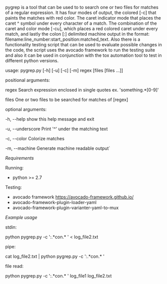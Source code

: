 pygrep is a tool that can be used to to search one or two files for matches of
a regular expression. It has four modes of output, the colored [-c]  that paints
the matches with red color. The caret indicator mode that places the caret ^ symbol
under every character of a match. The combination of the caret and color mode [-cu],
which places a red colored caret under every match, and lastly the colon [:] delimited
machine output in the format: filename:line_number:start_position:matched_text.
Also there is a functionality testing script that can be used to evaluate possible
changes in the code, the script uses the avocado framework to run the testing suite
and also it can be used in conjunction with the tox automation tool to test in different
python versions.

usage: pygrep.py [-h] [-u] [-c] [-m] regex [files [files ...]]

positional arguments:

  regex             Search expression enclosed in single quotes ex.
                    'something.*[0-9]'

  files             One or two files to be searched for matches of [regex]

optional arguments:

  -h, --help        show this help message and exit

  -u, --underscore  Print '^' under the matching text

  -c, --color       Colorize matches

  -m, --machine     Generate machine readable output`


*Requirements*

Running:

* python >= 2.7

Testing:

* avocado framework https://avocado-framework.github.io/
* avocado-framework-plugin-loader-yaml
* avocado-framework-plugin-varianter-yaml-to-mux

*Example usage*


stdin:

  python pygrep.py -c  ':.\*con.* '  <  log_file2.txt

pipe:

  cat log_file2.txt | python pygrep.py -c  ':.\*con.* '

file read:

  python pygrep.py -c  ':.\*con.* ' log_file1 log_file2.txt
